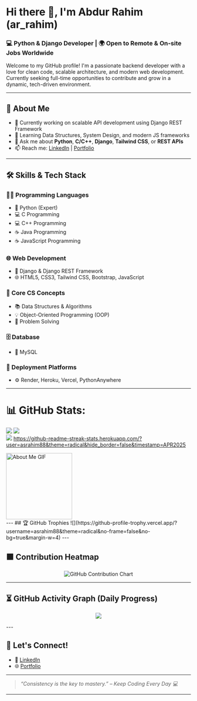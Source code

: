 # Hi there 👋, I'm Abdur Rahim (ar_rahim)

### 💻 Python & Django Developer | 🌍 Open to Remote & On-site Jobs Worldwide

Welcome to my GitHub profile! I'm a passionate backend developer with a love for clean code, scalable architecture, and modern web development. Currently seeking full-time opportunities to contribute and grow in a dynamic, tech-driven environment.

---

## 🚀 About Me

- 🔭 Currently working on scalable API development using Django REST Framework
- 🌱 Learning Data Structures, System Design, and modern JS frameworks
- 💬 Ask me about **Python**, **C/C++**, **Django**, **Tailwind CSS**, or **REST APIs**
- 📫 Reach me: [LinkedIn](https://www.linkedin.com/in/arrahim0) | [Portfolio](https://ar-rahim-cxtp.onrender.com/)

---

## 🛠️ Skills & Tech Stack
### 👨‍💻 Programming Languages
- 🐍 Python (Expert)
- 💻 C Programming
- 💻 C++ Programming
- ☕ Java Programming
- ☕ JavaScript Programming

### 🌐 Web Development
- 🧩 Django & Django REST Framework
- 🌐 HTML5, CSS3, Tailwind CSS, Bootstrap, JavaScript

### 🧠 Core CS Concepts
- 📚 Data Structures & Algorithms
- 💡 Object-Oriented Programming (OOP)
- 🧩 Problem Solving

### 🗄️ Database
- 🐬 MySQL

### 🚀 Deployment Platforms
- ⚙️ Render, Heroku, Vercel, PythonAnywhere

---
# 📊 GitHub Stats:
![](https://github-readme-stats.vercel.app/api/top-langs/?username=asrahim88&theme=radical&border=false&include_all_commits=true&count_private=true&layout=compact)
![](https://github-readme-stats.vercel.app/api?username=asrahim88&theme=radical&_border=false&include_all_commits=true&count_private=true)<br/>
![](https://github-readme-streak-stats.herokuapp.com/?user=asrahim88&theme=radical&hide_border=false)
https://github-readme-streak-stats.herokuapp.com/?user=asrahim88&theme=radical&hide_border=false&timestamp=APR2025

<img src="https://github.com/7oSkaaa/7oSkaaa/blob/main/Images/about_me.gif?raw=true" alt="About Me GIF" width="180px">
<br/>
---
## 🏆 GitHub Trophies
![](https://github-profile-trophy.vercel.app/?username=asrahim88&theme=radical&no-frame=false&no-bg=true&margin-w=4)
<!--START_SECTION:waka-->
---

## 🟩 Contribution Heatmap

<p align="center">
  <img src="https://ghchart.rshah.org/asrahim88" alt="GitHub Contribution Chart" />
</p>

---

## ⏳ GitHub Activity Graph (Daily Progress)

<p align="center">
  <img src="https://github-readme-activity-graph.vercel.app/graph?username=asrahim88&theme=radical&custom_title=🔥%20Daily%20Coding%20Activity%20Graph" />
</p>
---

## 📣 Let's Connect!

- 💼 [LinkedIn](https://www.linkedin.com/in/arrahim0)
- 🌐 [Portfolio](https://ar-rahim-cxtp.onrender.com)

---

> _“Consistency is the key to mastery.” – Keep Coding Every Day 💻_

---
